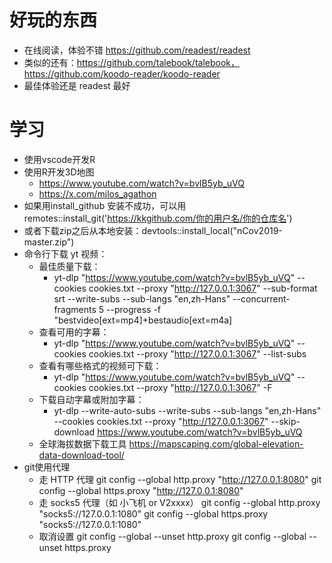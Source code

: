 # 好玩的东西
  - 在线阅读，体验不错  https://github.com/readest/readest
  - 类似的还有：https://github.com/talebook/talebook，https://github.com/koodo-reader/koodo-reader
  - 最佳体验还是 readest 最好

# 学习
- 使用vscode开发R
- 使用R开发3D地图
  - https://www.youtube.com/watch?v=bvlB5yb_uVQ
  - https://x.com/milos_agathon
- 如果用install_github 安装不成功，可以用remotes::install_git('https://kkgithub.com/你的用户名/你的仓库名')
- 或者下载zip之后从本地安装：devtools::install_local("nCov2019-master.zip")
- 命令行下载 yt 视频：
  - 最佳质量下载：
    - yt-dlp "https://www.youtube.com/watch?v=bvlB5yb_uVQ" --cookies cookies.txt --proxy "http://127.0.0.1:3067" --sub-format srt --write-subs --sub-langs "en,zh-Hans" --concurrent-fragments 5 --progress -f "bestvideo[ext=mp4]+bestaudio[ext=m4a]
  - 查看可用的字幕：
    - yt-dlp "https://www.youtube.com/watch?v=bvlB5yb_uVQ" --cookies cookies.txt --proxy "http://127.0.0.1:3067" --list-subs
  - 查看有哪些格式的视频可下载：
    - yt-dlp "https://www.youtube.com/watch?v=bvlB5yb_uVQ" --cookies cookies.txt --proxy "http://127.0.0.1:3067" -F
  - 下载自动字幕或附加字幕：
    - yt-dlp --write-auto-subs --write-subs --sub-langs "en,zh-Hans" --cookies cookies.txt --proxy "http://127.0.0.1:3067" --skip-download https://www.youtube.com/watch?v=bvlB5yb_uVQ
  - 全球海拔数据下载工具 https://mapscaping.com/global-elevation-data-download-tool/
- git使用代理
  - 走 HTTP 代理
  git config --global http.proxy "http://127.0.0.1:8080"
  git config --global https.proxy "http://127.0.0.1:8080"
  - 走 socks5 代理（如 小飞机 or V2xxxx）
  git config --global http.proxy "socks5://127.0.0.1:1080"
  git config --global https.proxy "socks5://127.0.0.1:1080"
  - 取消设置
  git config --global --unset http.proxy
  git config --global --unset https.proxy